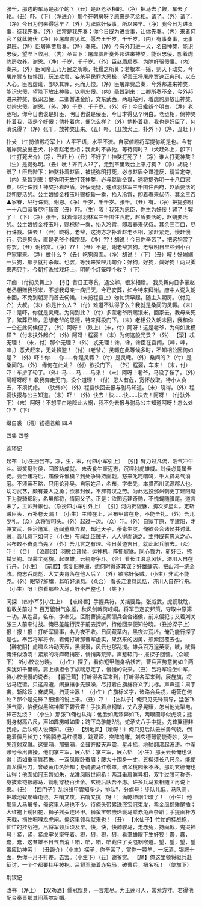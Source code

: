 <!-- { "loadSidebar": true } -->
张千，那边的车马是那个的？（丑）是赵老丞相的。（净）把马去了鞍，车去了轮。（丑）吓。（下）（净进介）那个在朝房呀？原来是老丞相。请了。（外）请了。（净）今日为何来得恁早？（外）为祛除奸佞事，所以来早。（净）我今日为进贡事，待我先奏。（外）往常是我先奏；你今日旣为进贡事，让你先奏。（内）来者何官？就此俯伏（净）臣屠岸贾见驾。愿吾王千岁，千千岁。（内）有事奏事，无事退班。（净）臣屠岸贾启奏。（净）奏来。（净）今有外邦进一犬，名曰神獒，能识忠佞，望陛下收用。（内）圣旨下：屠岸贾所奏外邦进来神獒，能识忠佞，卽着虎豹房收养。谢恩。（净）千岁，千千岁。（外）臣赵盾启奏，为除奸驱佞事。（内）奏来。（外）臣闻帝王乃万民之所赖，社稷之所关；若根本一摇，则天下动矣。今屠岸贾专权悞国，玩法欺君，妄杀平民罪大恶极，望吾王将屠岸贾速正典刑，以安人心。臣若虚诳，卽以其罪，死而无恨。（净）臣屠岸贾启奏，今外邦进来神獒，能识忠佞，望陛下放出神獒，以辨忠佞。（内）圣旨到来：二卿所奏不仝，今外邦进来神獒，旣识忠佞，二卿暂进金阶，文东武西，两班站列，着虎豹房放出神獒，以辨忠佞。谢恩。（外，净）千岁，千千岁。（外）好！今日纔辨个明白。（净）老丞相，你今日也说是奸臣，明日也说是佞臣，今日才得见个明白。老丞相，倘神獒扑着我，我是个奸佞；倘扑着你，便怎么样？（外）倘扑着我，我也是奸臣了，何消说得？（净）张千，放神獒出来。（丑）吓。（丑放犬上，扑外下）（净，丑赶下）
 
扑犬
（生扮値殿将军上）人平不语，水平不流。自家値殿将军提弥明是也。今有屠岸贾放出恶犬，扑着赵老丞相；我此时不救他，等待何时？（犬赶外上，卽下）（生打死犬介）（净，丑赶上）（丑）不好了！神獒打死了！（净）谁人打死神獒？（生）是提弥明。（丑）呔！齐门人??了，走到革里戏台上来打狗？（净）胡说！绑了！臣启陛下：神獒扑着赵盾，被提弥明打死，必与赵盾仝谋造反，请旨定夺。（内）圣旨到来：提弥明无故打死神獒，必与赵盾仝谋，速将提弥明一十八口家眷，尽行诛戮！神獒扑着赵盾，奸佞无疑，速点羽林军三千围住西府，赵盾要活的赵朔要活的。公主娘娘金枝玉叶赐棕轿一乘，抬入冷宫，卽着春来伏侍。其余三百▲家眷，尽行诛戮。谢恩。（净）千岁，千千岁。张千。（丑）有。（净）把提弥明一十八口家眷尽行斩首（丑）吓。（生）咳！我死为忠臣，你生为奸佞！罢了！罢了！（下）（净）张千，就着你领羽林军三千围住西府，赵盾要活的，赵朔要活的。公主娘娘金枝玉叶，赐棕轿一乘，抬入冷宫，卽着春来伏侍。其余三百口，尽行诛戮。快去！（丑）晓得。老爷，这狗方才扑着赵老丞相，紧赶紧走，慢赶慢行，弗是狗头，直是老爷个祖宗哉。（净）??！胡说！今日你辛苦了，把这狗赏了你罢。（丑）谢狗赏。（净）??！（丑）不是，谢老爷赏狗。老爷明日早些到小百户家里来。（净）做什么？（丑）吃狗肉面。（净）胡说！（下）（丑）咳！好端端一只狗，那亨就打杀哉。也罢，等我来赞哩几句介：好狗，好狗，眞好狗！两只脚来两只手。今朝打杀拉戏场上，明朝个灯笼啰个收？（下）
 
吓痴
（付扮灵輙上）
【引】昔日正寒贫，遇公卿，银米相赠。
我灵輙向日多蒙赵老丞相赠我银米，不想我母亲一病归天，今已安葬，如今特来拜谢。府中人说入朝未回，不免到朝房门首去伺候。（末扮程婴上）匆忙清早起，随主入朝房。（付见介）大叔。（末）你是什么人？（付）难道不认得了么？我就是桑间的灵輙。（末）吓！是吓，你就是灵輙。为何到此？（付）多蒙老爷所赐银米，回家去，我母亲死了，殡葬已毕，思想老爷的恩德，特来拜投门下。（末）老相公入朝未回，我和你一仝在此伺候便了。（外）阿呀！（跌上）（末，付）阿呀！这是老爷，为何如此模样？（付末扶外起介）（外）阿呀！程婴！（末）为何这般光景？（外）
【滚】忒无理！
（末，付）那个无理？（外）
忒无理！谗，谗，谗臣在宫闱，〔唓，唓，唓，〕恶犬赶来，无处躱避！（付）〔老爷，〕灵輙在此等候多时，不知相公因何如是？
（外）吓！你......你......你是灵輙？（付）是灵輙。（外）桑间的？（付）是桑间的。（外）
缘何在此处？（付）欲投门下。
（外）程婴，车来！（末，付）吓！车折了轮了。（外）马......马......马来！（末）阿呀！老爷，马没了鞍了。（外）阿呀呀呀！
敎我奔走无门，没个道理！（付）恩人有危，宽怀放取。待小人负去，不须忧虑。
（驮外介）（外）程婴快回去报与驸马知道。（末）晓得。（外）程婴快报与公主知道。（末）吓！（外）快去！快......快......快去！阿呀！（付驮外下）（末）阿呀！不想平白地降此大祸，我不免去报与驸马公主知道阿呀！怎么处吓？（下）

缀白裘 〔清〕钱德苍编 四.4

四集 
四卷
 
连环记
 
起布
（小生扮吕布，净，生，末，付四小军引上）
【引】臂力过凡流，浩气冲牛斗。谈笑觅封侯，回首功成就。
未表食牛豪迈志，沉埋射虎雄威。封侯必竟属吾徒。云台诸将后，庙像许谁模？到处争锋持画戟，怒来叱咤喑呜，千人辟易气消磨。不须黄石略，只用论孙吴。自家姓吕，名布，字奉先，本贯西川武源郡人也。幼习武艺，颇有兼人之勇；欲慕封侯，不辞霄汉之劳。为此远投邠州刺史丁建阳麾下为骁骑都尉，名虽部将，情同父子。正是：欲图远建奇勋，不愧蝇随骥尾。道言未了，主帅升帐也。（杂扮四小军引外上）
【引】河内拥貔貅，胸次罗星斗。定斩贼臣头，石补苍天漏！
（小生）主帅在上，吕布甲胄在身，不能全礼。（外）吾儿少礼。（众）众将官叩头。（外）起过一边。（众）吓。（外）自家丁原，字建阳，才兼文武，任治籓篱。近闻董卓弄权，刼迁天子，荼毒生灵。俺欲会合诸侯共讨此贼，吾儿意下如何？（小生）布闻乱臣贼子，人人得而诛之。主帅旣有忠义之心，吕布敢不奋勇当先？（外）吾儿言之有理。今日黄道吉日，就此起兵前去。（众）吓！（合）
【泣颜回】羽檄会诸侯，运神机，阵拥貔貅。同心戮力，斩奸臣，拂拭吴钩。叹蒙尘冕旒。起羣雄，云绕夸争斗。（合）看长江浪息风恬，济川人自在行舟。（小生）
【前腔】恢复旧神洲，想何时得遂其谋？奸雄肆志，把山河一统全收。俺志呑虎彪，大丈夫肯落在他人后？
（外）欲除奸佞贼。（小生）非武不能克。（外）眼望?旌旗，耳听好消息。（众合）
看长江浪息风恬，济川人自在行舟。
（小生）呀！你看那些人马，好不严整也！（笑下）
 
问探
（四小军引小生上）
【点绛唇】手握兵符，关挡要路。张威武，虎视耽耽，谁敢关前过？
百万貔貅气象雄，秋风剑戟倚崆峒。将军已定安邦策，夺取中原第一功。某姓吕，名布，字奉先。叵耐曹操这厮领兵会合诸侯，前来侵犯；又着刘关张三人前来讨战。俺已差能行探子前去探听，待他回来便知分晓。（丑扮探子上）报！报！报！打听军情事，名为夜不收。日间藏草内，黑夜过荒坵。俺乃能行探子是也。奉吕将军将令，着俺打听那曹军虚实，果然来的凶勇，须索回覆去也。
【醉花阴】虎啸龙吟动天表，黑漫漫，风云也那乱搅。雄兵百万逞英豪，唬，唬得俺汗似汤浇！紧紧的将麻鞋捎密，悄悄奔荒郊。声惹辕门--
报探子回营。（众喊下）
听小校说分晓。
（小生）探子，看你短甲随身衲袄齐，曹兵声势意何如？两脚犹如千里骑，肩上横担令字旗喘息定了，慢慢的说来。（丑）吕将军稳坐中军，待小校慢慢的说者。
【喜迁莺】打听得各军来到，打听得各军来到，展旌旗，将战马连镳。只这周遭，闹攘攘争先鼓噪，尽打着白旗旛将义字儿标。声声道：肃宇宙，斩除妖；奋威风，扫荡尘嚣！
（小生）白旗标义字，诸路合兵戎，屯营在何处？那个是先锋？细细的说上来。（丑）吓！
【出队子】俺只见先锋前导，猛张飞胆气豪，恰便似黑煞神降下碧云霄！手执着点钢鎗，丈八矛晃耀，怎当他光掣电，锋芒乱绕？
（小生）那张飞俺也认得：他脸如黑漆奔如飞，两眼圆睁似虎须；挺挺身材高八尺，声如霹雳喊如雷；跨下乌骓能?战，蛇矛丈八手中提。先锋翼德非我虑，后队何人说俺知。（丑）
【刮地风】〔嗳呀！〕俺只见后队云长勇气骁，倒拖着偃月长刀；?腾腾赤马红缨罩，跳双蹄，突阵咆哮。刘玄德弩箭能奇妙，发一矢连射双雕。这壁厢，那壁厢，金鼓齐敲天声震，星斗摇，地轴翻沸起波涛。中军账号令出曹操。他们掌三军，展六韬；掌三军，展六韬
（小生）那关云长俺也认得：面如重枣唇若朱，一双凤眼卧蚕眉；腰大十围身一丈，五柳须长八尺余。能使青龙偃月刀，曾破黄巾名始知；身骑骏马红缨罩，结义桃园永不移。那刘玄德俺也认得：他面如冠玉唇如朱，龙准凤眼世间希；两耳垂肩眞异相，双手过膝可称奇。身披素铠银骔马，箭射穿杨百步余。玄德后队吾不虑。许多兵马紧相随？再说上来。（丑）
【四门子】乱纷纷甲胄知多少，排队?，分旗号；步队儿低，马队高，把城池蚁聚蜂屯绕。左哨又攻，右哨又挑〔呀！〕满乾坤烟尘暗了！
（小生）他那里人马虽多，俺这里人马也不少。待俺头带累珠嵌宝冠束发，紫金凤额雉尾插；大红袍上绣团花，狮子摇头连环甲。狮蛮宝带嵌玲珑马乘赤兔声杂蹈；手提画杆方天戟，挡住咽喉龙虎闸。俺这里领兵就来也！（丑）
【水仙子】忙忙的挂战袍，忙忙的挂战袍。吕将军领兵须及早。快，快，快骑骏马，走赤兔，持画戟，鬼哭神号！紧，紧，紧虎牢关坚守着。狠，狠，狠，狠，看羣雄眼下生奸狡！蠢，蠢，蠢，蠢，这羣雄不日气自消！咱，咱，咱，咱截住了关隘咽喉道。望，望，望，望策应助神劳！
（丑跪介）（小生）探子，你辛苦了，赏你一腔羊，一坛酒，银牌十面，免你一月不打差。去罢。（小生下）（丑）谢爷赏。
【尾】俺这里领将驱兵赴征讨，一个个都要挂甲披袍。吕将军骑着赤兔马，破曹兵，把名标！
（使旗下）
 
荆钗记
 
改书
（净上）
【双劝酒】儒冠悞身，一言难尽。为玉莲可人，常萦方寸。若得他配合秦晋那其间燕尔新婚。
